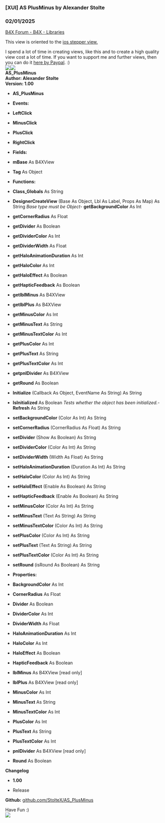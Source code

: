 ###  [XUI] AS PlusMinus by Alexander Stolte
### 02/01/2025
[B4X Forum - B4X - Libraries](https://www.b4x.com/android/forum/threads/148007/)

This view is oriented to the [ios stepper view.](https://developer.apple.com/documentation/swiftui/stepper)  
  
I spend a lot of time in creating views, like this and to create a high quality view cost a lot of time. If you want to support me and further views, then you can do it [here by Paypal](https://www.paypal.com/donate/?hosted_button_id=PBJGJWDDSM6ZG). :)  
![](https://www.b4x.com/android/forum/attachments/142060)![](https://www.b4x.com/android/forum/attachments/142061)  
**AS\_PlusMinus  
Author: Alexander Stolte  
Version: 1.00**  

- **AS\_PlusMinus**

- **Events:**

- **LeftClick**
- **MinusClick**
- **PlusClick**
- **RightClick**

- **Fields:**

- **mBase** As B4XView
- **Tag** As Object

- **Functions:**

- **Class\_Globals** As String
- **DesignerCreateView** (Base As Object, Lbl As Label, Props As Map) As String
*Base type must be Object*- **getBackgroundColor** As Int
- **getCornerRadius** As Float
- **getDivider** As Boolean
- **getDividerColor** As Int
- **getDividerWidth** As Float
- **getHaloAnimationDuration** As Int
- **getHaloColor** As Int
- **getHaloEffect** As Boolean
- **getHapticFeedback** As Boolean
- **getlblMinus** As B4XView
- **getlblPlus** As B4XView
- **getMinusColor** As Int
- **getMinusText** As String
- **getMinusTextColor** As Int
- **getPlusColor** As Int
- **getPlusText** As String
- **getPlusTextColor** As Int
- **getpnlDivider** As B4XView
- **getRound** As Boolean
- **Initialize** (Callback As Object, EventName As String) As String
- **IsInitialized** As Boolean
*Tests whether the object has been initialized.*- **Refresh** As String
- **setBackgroundColor** (Color As Int) As String
- **setCornerRadius** (CornerRadius As Float) As String
- **setDivider** (Show As Boolean) As String
- **setDividerColor** (Color As Int) As String
- **setDividerWidth** (Width As Float) As String
- **setHaloAnimationDuration** (Duration As Int) As String
- **setHaloColor** (Color As Int) As String
- **setHaloEffect** (Enable As Boolean) As String
- **setHapticFeedback** (Enable As Boolean) As String
- **setMinusColor** (Color As Int) As String
- **setMinusText** (Text As String) As String
- **setMinusTextColor** (Color As Int) As String
- **setPlusColor** (Color As Int) As String
- **setPlusText** (Text As String) As String
- **setPlusTextColor** (Color As Int) As String
- **setRound** (isRound As Boolean) As String

- **Properties:**

- **BackgroundColor** As Int
- **CornerRadius** As Float
- **Divider** As Boolean
- **DividerColor** As Int
- **DividerWidth** As Float
- **HaloAnimationDuration** As Int
- **HaloColor** As Int
- **HaloEffect** As Boolean
- **HapticFeedback** As Boolean
- **lblMinus** As B4XView [read only]
- **lblPlus** As B4XView [read only]
- **MinusColor** As Int
- **MinusText** As String
- **MinusTextColor** As Int
- **PlusColor** As Int
- **PlusText** As String
- **PlusTextColor** As Int
- **pnlDivider** As B4XView [read only]
- **Round** As Boolean

**Changelog**  

- **1.00**

- Release

**Github:** [github.com/StolteX/AS\_PlusMinus](https://github.com/StolteX/AS_PlusMinus)  
  
Have Fun :)  
[![](https://www.b4x.com/android/forum/attachments/paypal-donate-button-png-clipart-png.79848/)](https://www.paypal.com/donate/?hosted_button_id=PBJGJWDDSM6ZG)